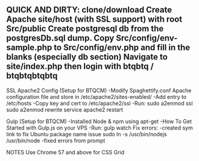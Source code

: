 QUICK AND DIRTY:
clone/download 
Create Apache site/host (with SSL support) with root Src/public
Create postgresql db from the postgresDb.sql dump.
Copy Src/config/env-sample.php to Src/config/env.php and fill in the blanks (especially db section)
Navigate to site/index.php then login with btqbtq / btqbtqbtqbtq
--------------------------------------------------------

SSL Apache2 Config (Setup for BTQCM)
-Modify Spaghettify.conf Apache configuration file and store in /etc/apache2/sites-enabled/
-Add entry to /etc/hosts
-Copy key and cert to /etc/apache2/ssl
-Run:
	sudo a2enmod ssl
	sudo a2enmod rewrite
	service apache2 restart

Gulp (Setup for BTQCM)
-Installed Node & npm using apt-get
-How To Get Started with Gulp.js on your VPS
-Run:
	gulp watch
	Fix errors:
-created sym link to fix Ubuntu package name issue
sudo ln -s /usr/bin/nodejs /usr/bin/node
-fixed errors from prompt

NOTES
Use Chrome 57 and above for CSS Grid

